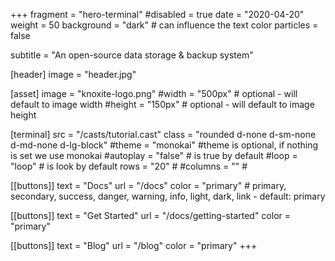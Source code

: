 +++
fragment = "hero-terminal"
#disabled = true
date = "2020-04-20"
weight = 50
background = "dark" # can influence the text color
particles = false

subtitle = "An open-source data storage & backup system"

[header]
  image = "header.jpg"

[asset]
  image = "knoxite-logo.png"
  #width = "500px" # optional - will default to image width
  #height = "150px" # optional - will default to image height

[terminal]
  src = "/casts/tutorial.cast"
  class = "rounded d-none d-sm-none d-md-none d-lg-block"
  #theme = "monokai" #theme is optional, if nothing is set we use monokai
  #autoplay = "false" # is true by default
  #loop = "loop" # is look by default
  rows = "20" #
  #columns = "" #

[[buttons]]
  text = "Docs"
  url = "/docs"
  color = "primary" # primary, secondary, success, danger, warning, info, light, dark, link - default: primary

[[buttons]]
  text = "Get Started"
  url = "/docs/getting-started"
  color = "primary"

[[buttons]]
  text = "Blog"
  url = "/blog"
  color = "primary"
+++